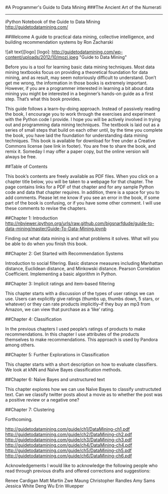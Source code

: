 #A Programmer's Guide to Data Mining
###The Ancient Art of the Numerati
________________________________

iPython Notebook of the Guide to Data Mining http://guidetodatamining.com/

##Welcome
A guide to practical data mining, collective intelligence, and building recommendation systems by Ron Zacharski

![alt text][logo]
[logo]: http://guidetodatamining.com/wp-content/uploads/2012/10/mozi.jpeg "Guide to Data Mining"


Before you is a tool for learning basic data mining techniques. Most data mining textbooks focus on providing a theoretical foundation for data mining, and as result, may seem notoriously difficult to understand. Don’t get me wrong, the information in those books is extremely important. However, if you are a programmer interested in learning a bit about data mining you might be interested in a beginner’s hands-on guide as a first step. That’s what this book provides.

This guide follows a learn-by-doing approach. Instead of passively reading the book, I encourage you to work through the exercises and experiment with the Python code I provide. I hope you will be actively involved in trying out and programming data mining techniques. The textbook is laid out as a series of small steps that build on each other until, by the time you complete the book, you have laid the foundation for understanding data mining techniques. This book is available for download for free under a Creative Commons license (see link in footer). You are free to share the book, and remix it. Someday I may offer a paper copy, but the online version will always be free.

 

##Table of Contents

This book’s contents are freely available as PDF files. When you click on a chapter title below, you will be taken to a webpage for that chapter. The page contains links for a PDF of that chapter and for any sample Python code and data that chapter requires. In addition, there is a space for you to add comments. Please let me know if you see an error in the book, if some part of the book is confusing, or if you have some other comment. I will use these comments to revise the chapters.

##Chapter 1: Introduction 
http://nbviewer.ipython.org/urls/raw.github.com/bigsnarfdude/guide-to-data-mining/master/Guide-To-Data-Mining.ipynb

Finding out what data mining is and what problems it solves. What will you be able to do when you finish this book.

##Chapter 2: Get Started with Recommendation Systems

Introduction to social filtering. Basic distance measures including Manhattan distance, Euclidean distance, and Minkowski distance. Pearson Correlation Coefficient. Implementing a basic algorithm in Python.

##Chapter 3: Implicit ratings and item-based filtering

This chapter starts with a discussion of the types of user ratings we can use. Users can explicitly give ratings (thumbs up, thumbs down, 5 stars, or whatever) or they can rate products implicitly–if they buy an mp3 from Amazon, we can view that purchase as a ‘like’ rating.

##Chapter 4: Classification

In the previous chapters I used people’s ratings of products to make recommendations. In this chapter I use attributes of the products themselves to make recommendations. This approach is used by Pandora among others.

##Chapter 5: Further Explorations in Classification

This chapter starts with a short description on how to evaluate classifiers. We look at kNN and Naïve Bayes classification methods.

##Chapter 6: Naïve Bayes and unstructured text

This chapter explores how we can use Naïve Bayes to classify unstructuted text. Can we classify twitter posts about a movie as to whether the post was a positive review or a negative one?

##Chapter 7: Clustering

Forthcoming.

http://guidetodatamining.com/guide/ch1/DataMining-ch1.pdf
http://guidetodatamining.com/guide/ch2/DataMining-ch2.pdf
http://guidetodatamining.com/guide/ch3/DataMining-ch3.pdf
http://guidetodatamining.com/guide/ch4/DataMining-ch4.pdf
http://guidetodatamining.com/guide/ch5/DataMining-ch5.pdf
http://guidetodatamining.com/guide/ch6/DataMining-ch6.pdf


Acknowledgements
I would like to acknowledge the following people who read through previous drafts and offered corrections and suggestions:

Renee Cardigan
Matt Martin
Zwe Maung
Christopher Randles
Amy Sams
Jessica White
Deng Wu
Erin Wuepper
